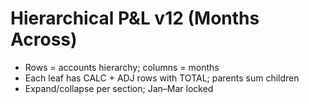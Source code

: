 # Hierarchical P&L v12 (Months Across)
- Rows = accounts hierarchy; columns = months
- Each leaf has CALC + ADJ rows with TOTAL; parents sum children
- Expand/collapse per section; Jan–Mar locked

